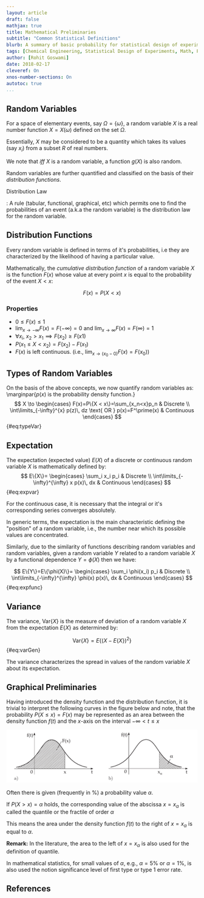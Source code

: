 ```yaml
---
layout: article
draft: false
mathjax: true
title: Mathematical Preliminaries
subtitle: "Common Statistical Definitions"
blurb: A summary of basic probability for statistical design of experiments.
tags: [Chemical Engineering, Statistical Design of Experiments, Math, Probability]
author: [Rohit Goswami]
date: 2018-02-17
cleveref: On
xnos-number-sections: On
autotoc: true
...
```


## Random Variables

For a space of elementary events, say $\Omega=\{\omega\}$, a random variable $X$ is a real number function $X=X(\omega)$ defined on the set $\Omega$.

Essentially, $X$ may be considered to be a quantity which takes its values (say $x_i$) from a subset $R$ of real numbers.

We note that *iff* $X$ is a random variable, a function $g(X)$ is also random.

Random variables are further quantified and classified on the basis of their *distribution functions*.

Distribution Law

:   A rule (tabular, functional, graphical, etc) which permits one to find the probabilities of an event (a.k.a the random variable) is the distribution law for the random variable.

## Distribution Functions

Every random variable is defined in terms of it's probabilities, i.e they are characterized by the likelihood of having a particular value.

Mathematically, the *cumulative distribution function* of a random variable $X$ is the function $F(x)$ whose value at every point $x$ is equal to the probability of the event ${X <x}$:

$$ F(x)=P(X<x) $$

### Properties

* $0 \leq F(x) \leq 1$
* $\lim_{x\to -\infty}F(x)=F(-\infty)=0$ and $\lim_{x\to\infty}F(x)=F(\infty)=1$
* $\forall x_i$,  $x_2>x_1 \implies F(x_2)\geq F(x1)$
* $P(x_1 \leq X < x_2)=F(x_2)-F(x_1)$
* $F(x)$ is left continuous. (i.e., $\lim_{x\to(x_0-0)}F(x)=F(x_0)$) 

## Types of Random Variables

On the basis of the above concepts, we now quantify random variables as:
\marginpar{$p(x)$ is the probability density function.}
$$
X \to
\begin{cases}
F(x)=P\{X < x\}=\sum_{x_n<x}p_n
 & Discrete \\
\int\limits_{-\infty}^{x} p(z)\, dz \text{ OR } p(x)=F^\prime(x) & Continuous 
\end{cases}
$$ {#eq:typeVar}

## Expectation

The expectation (expected value) $E(X)$ of  a discrete or continuous random variable $X$ is mathematically defined by:
$$
E\{X\}=
\begin{cases}
\sum_i x_i p_i
 & Discrete \\
\int\limits_{-\infty}^{\infty} x p(x)\, dx & Continuous
\end{cases}
$$ {#eq:expvar}

For the continuous case, it is necessary that the integral or it's corresponding series converges absolutely.

In generic terms, the expectation is the main characteristic defining the "position" of a random variable, i.e., the number near which its possible values are concentrated.

Similarly, due to the similarity of functions describing random variables and random variables, given a random variable $Y$ related to a random variable $X$ by a functional dependence $Y=\phi(X)$ then we have:

$$
E\{Y\}=E\{\phi(X)\}=
\begin{cases}
\sum_i \phi(x_i) p_i
 & Discrete \\
\int\limits_{-\infty}^{\infty} \phi(x) p(x)\, dx & Continuous
\end{cases}
$$ {#eq:expfunc}

## Variance
The variance, Var\{$X$\} is the measure of deviation of a random variable $X$ from the expectation $E\{X\}$ as determined by:

$$ \text{Var}\{X\}=E\{(X-E\{X\})^2\} $$ {#eq:varGen}

The variance characterizes the spread in values of the random variable $X$ about its expectation.

## Graphical Preliminaries

Having introduced the density function and the distribution function, it is trivial to interpret the following curves in the figure below and note, that the probability $P(X\leq x)=F(x)$ may be represented as an area between the density function $f(t)$ and the $x$-axis on the interval $-\infty<t\leq x$

![Probability as an area.^[@bronshtein2015handbook]](img/probArea.png)

Often there is given (frequently in \%) a probability value $\alpha$. 

If $P(X > x) = \alpha$ holds, the corresponding value of the abscissa $x = x_\alpha$ is called the quantile or the fractile of order $\alpha$

This means the area under the density function $f(t)$ to the right of $x = x_\alpha$ is equal to $\alpha$.

**Remark:** In the literature, the area to the left of $x = x_\alpha$ is also used for the definition of quantile.

In mathematical statistics, for small values of $\alpha$, e.g., $\alpha= 5\%$ or $\alpha= 1\%$, is also used the notion
significance level of first type or type 1 error rate.

## References